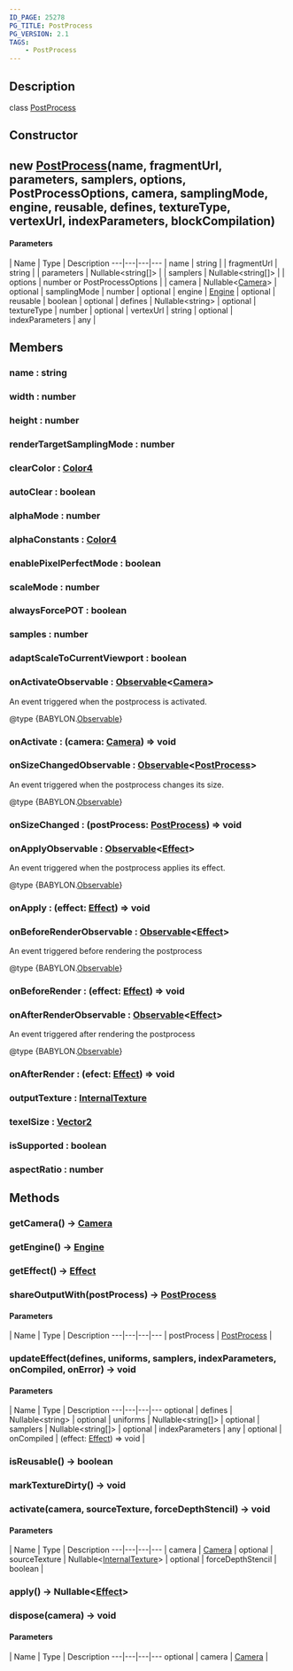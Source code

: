 ```yaml
---
ID_PAGE: 25278
PG_TITLE: PostProcess
PG_VERSION: 2.1
TAGS:
    - PostProcess
---
```

## Description

class [PostProcess](/classes/3.1/PostProcess)



## Constructor

## new [PostProcess](/classes/3.1/PostProcess)(name, fragmentUrl, parameters, samplers, options, PostProcessOptions, camera, samplingMode, engine, reusable, defines, textureType, vertexUrl, indexParameters, blockCompilation)



#### Parameters
 | Name | Type | Description
---|---|---|---
 | name | string | 
 | fragmentUrl | string | 
 | parameters | Nullable&lt;string[]&gt; | 
 | samplers | Nullable&lt;string[]&gt; | 
 | options | number or PostProcessOptions | 
 | camera | Nullable&lt;[Camera](/classes/3.1/Camera)&gt; | 
optional | samplingMode | number | 
optional | engine | [Engine](/classes/3.1/Engine) | 
optional | reusable | boolean | 
optional | defines | Nullable&lt;string&gt; | 
optional | textureType | number | 
optional | vertexUrl | string | 
optional | indexParameters | any | 
## Members

### name : string



### width : number



### height : number



### renderTargetSamplingMode : number



### clearColor : [Color4](/classes/3.1/Color4)



### autoClear : boolean



### alphaMode : number



### alphaConstants : [Color4](/classes/3.1/Color4)



### enablePixelPerfectMode : boolean



### scaleMode : number



### alwaysForcePOT : boolean



### samples : number



### adaptScaleToCurrentViewport : boolean



### onActivateObservable : [Observable](/classes/3.1/Observable)&lt;[Camera](/classes/3.1/Camera)&gt;

An event triggered when the postprocess is activated.

@type {BABYLON.[Observable](/classes/3.1/Observable)}

### onActivate : (camera: [Camera](/classes/3.1/Camera)) =&gt; void



### onSizeChangedObservable : [Observable](/classes/3.1/Observable)&lt;[PostProcess](/classes/3.1/PostProcess)&gt;

An event triggered when the postprocess changes its size.

@type {BABYLON.[Observable](/classes/3.1/Observable)}

### onSizeChanged : (postProcess: [PostProcess](/classes/3.1/PostProcess)) =&gt; void



### onApplyObservable : [Observable](/classes/3.1/Observable)&lt;[Effect](/classes/3.1/Effect)&gt;

An event triggered when the postprocess applies its effect.

@type {BABYLON.[Observable](/classes/3.1/Observable)}

### onApply : (effect: [Effect](/classes/3.1/Effect)) =&gt; void



### onBeforeRenderObservable : [Observable](/classes/3.1/Observable)&lt;[Effect](/classes/3.1/Effect)&gt;

An event triggered before rendering the postprocess

@type {BABYLON.[Observable](/classes/3.1/Observable)}

### onBeforeRender : (effect: [Effect](/classes/3.1/Effect)) =&gt; void



### onAfterRenderObservable : [Observable](/classes/3.1/Observable)&lt;[Effect](/classes/3.1/Effect)&gt;

An event triggered after rendering the postprocess

@type {BABYLON.[Observable](/classes/3.1/Observable)}

### onAfterRender : (efect: [Effect](/classes/3.1/Effect)) =&gt; void



### outputTexture : [InternalTexture](/classes/3.1/InternalTexture)



### texelSize : [Vector2](/classes/3.1/Vector2)



### isSupported : boolean



### aspectRatio : number



## Methods

### getCamera() &rarr; [Camera](/classes/3.1/Camera)


### getEngine() &rarr; [Engine](/classes/3.1/Engine)


### getEffect() &rarr; [Effect](/classes/3.1/Effect)


### shareOutputWith(postProcess) &rarr; [PostProcess](/classes/3.1/PostProcess)



#### Parameters
 | Name | Type | Description
---|---|---|---
 | postProcess | [PostProcess](/classes/3.1/PostProcess) | 

### updateEffect(defines, uniforms, samplers, indexParameters, onCompiled, onError) &rarr; void



#### Parameters
 | Name | Type | Description
---|---|---|---
optional | defines | Nullable&lt;string&gt; | 
optional | uniforms | Nullable&lt;string[]&gt; | 
optional | samplers | Nullable&lt;string[]&gt; | 
optional | indexParameters | any | 
optional | onCompiled | (effect: [Effect](/classes/3.1/Effect)) =&gt; void | 
### isReusable() &rarr; boolean


### markTextureDirty() &rarr; void


### activate(camera, sourceTexture, forceDepthStencil) &rarr; void



#### Parameters
 | Name | Type | Description
---|---|---|---
 | camera | [Camera](/classes/3.1/Camera) | 
optional | sourceTexture | Nullable&lt;[InternalTexture](/classes/3.1/InternalTexture)&gt; | 
optional | forceDepthStencil | boolean | 
### apply() &rarr; Nullable&lt;[Effect](/classes/3.1/Effect)&gt;


### dispose(camera) &rarr; void



#### Parameters
 | Name | Type | Description
---|---|---|---
optional | camera | [Camera](/classes/3.1/Camera) | 

